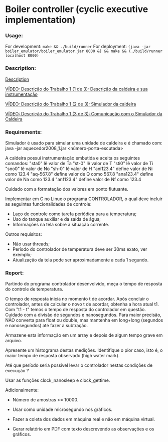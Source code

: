 # Boiler controller (cyclic executive implementation)

### Usage:

For development: `make && ./build/runner`
For deployment: `(java -jar boiler_emulator/boiler_emulator.jar 8000 &) && make && (./build/runner localhost 8000)`


### Description:

[Description](http://www.romulosilvadeoliveira.eng.br/livrotemporeal/Trabalhos/controle-caldeira-2.pdf)

[VÍDEO: Descrição do Trabalho 1 (1 de 3): Descrição da caldeira e sua instrumentação](https://www.youtube.com/watch?v=ZPSq4zozfTE)

[VÍDEO: Descrição do Trabalho 1 (2 de 3): Simulador da caldeira](https://www.youtube.com/watch?v=cgnx3cxVuDU)

[VÍDEO: Descrição do Trabalho 1 (3 de 3): Comunicação com o Simulador da Caldeira](https://www.youtube.com/watch?v=RQhIx62PV_0)


### Requirements:

Simulador é usado para simular uma unidade de caldeira e é chamado com:
java -jar aquecedor2008_1.jar <número-porta-escutada>

A caldeira possui instrumentação embutida e aceita os seguintes comandos:
"sta0" lê valor de Ta
"st-0" lê valor de T
"sti0" lê valor de Ti
"sno0" lê valor de No
"sh-0" lê valor de H
"ani123.4" define valor de Ni como 123.4
"aq-567.8" define valor de Q como 567.8
"ana123.4" define valor de Na como 123.4
"anf123.4" define valor de Nf como 123.4

Cuidado com a formatação dos valores em ponto flutuante.

Implementar em C no Linux o programa CONTROLADOR, o qual deve incluir as seguintes funcionalidades de controle:

- Laço de controle como tarefa periódica para a temperatura;
- Uso do tanque auxiliar e da saída de água;
- Informações na tela sobre a situação corrente.

Outros requisitos:
- Não usar threads;
- Período do controlador de temperatura deve ser 30ms exato, ver exemplo;
- Atualização da tela pode ser aproximadamente a cada 1 segundo.


### Report:

Partindo do programa controlador desenvolvido, meça o tempo de resposta do controle de temperatura.

O tempo de resposta inicia no momento t de acordar. Após concluir o controlador, antes de calcular o novo t de acordar, obtenha a hora atual t1. Com "t1 - t" temos o tempo de resposta do controlador em questão. Cuidado com a divisão de segundos e nanosegundos. Para maior precisão, NÃO converta para float ou double, mas mantenha em long+long (segundos e nanosegundos) até fazer a subtração.

Armazene esta informação em um array e depois de algum tempo grave em arquivo.

Apresente um histograma destas medições. Identifique o pior caso, isto é, o maior tempo de resposta observado (high water mark).

Até que período seria possível levar o controlador nestas condições de execução ?

Usar as funções clock_nanosleep e clock_gettime.

Adicionalmente:

- Número de amostras >= 10000.

- Usar como unidade microsegundo nos gráficos.

- Fazer a coleta dos dados em máquina real e não em máquina virtual.

- Gerar relatório em PDF com texto descrevendo as observações e os gráficos.

